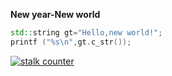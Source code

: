 **New year-New world**
``` cpp
std::string gt="Hello,new world!";
printf ("%s\n",gt.c_str());
```
[![stalk counter](https://api.visitorbadge.io/api/visitors?path=https%3A%2F%2Flqdoj.edu.vn%2Fuser%2FSBD_01_Lam&countColor=%232ccce4)](https://visitorbadge.io/status?path=https%3A%2F%2Flqdoj.edu.vn%2Fuser%2FSBD_01_Lam)

